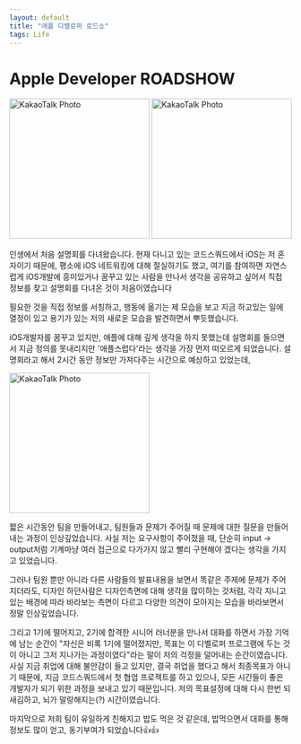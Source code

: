 ```yaml
---
layout: default
title: "애플 디벨로퍼 로드쇼"
tags: Life
---
```


# Apple Developer ROADSHOW
<img src="https://github.com/joho2022/joho2022.github.io/assets/104732020/78b846d1-8b85-4625-bd17-51f1f5392ac7" alt="KakaoTalk Photo" width="250">
<img src="https://github.com/joho2022/joho2022.github.io/assets/104732020/593257cc-bb8c-4cca-9e5e-2ffdf9b019f4" alt="KakaoTalk Photo" width="250">


인생에서 처음 설명회를 다녀왔습니다. 현재 다니고 있는 코드스쿼드에서 iOS는 저 혼자이기 때문에, 평소에 iOS 네트워킹에 대해 절실하기도 했고, 여기를 참여하면 자연스럽게 iOS개발에 흥미있거나 꿈꾸고 있는 사람을 만나서 생각을 공유하고 싶어서 직접 정보를 찾고 설명회를 다녀온 것이 처음이였습니다 

필요한 것을 직접 정보를 서칭하고, 행동에 옮기는 제 모습을 보고 지금 하고있는 일에 열정이 있고 용기가 있는 저의 새로운 모습을 발견하면서 뿌듯했습니다. 

iOS개발자를 꿈꾸고 있지만, 애플에 대해 깊게 생각을 하지 못했는데 설명회를 들으면서 지금 정의를 못내리지만 '애플스럽다'라는 생각을 가장 먼저 떠오르게 되었습니다. 설명회라고 해서 2시간 동안 정보만 가져다주는 시간으로 예상하고 있었는데,

<img src="https://github.com/joho2022/joho2022.github.io/assets/104732020/dbed609e-f70e-4b01-80e9-a88b3e5b6844" alt="KakaoTalk Photo" width="250">

짧은 시간동안 팀을 만들어내고, 팀원들과 문제가 주어질 때 문제에 대한 질문을 만들어내는 과정이 인상깊었습니다. 사실 저는 요구사항이 주어졌을 때, 단순히 input -> output처럼 기계마냥 여러 접근으로 다가가지 않고 빨리 구현해야 겠다는 생각을 가지고 있었습니다. 

그러나 팀원 뿐만 아니라 다른 사람들의 발표내용을 보면서 똑같은 주제에 문제가 주어지더라도, 디자인 하던사람은 디자인측면에 대해 생각을 많이하는 것처럼, 각각 지니고 있는 배경에 따라 바라보는 측면이 다르고 다양한 의견이 모아지는 모습을 바라보면서 정말 인상깊었습니다.

그리고 1기에 떨어지고, 2기에 합격한 시니어 러너분을 만나서 대화를 하면서 가장 기억에 남는 순간이 
"자신은 비록 1기에 떨어졌지만, 목표는 이 디벨로퍼 프로그램에 두는 것이 아니고 그저 지나가는 과정이였다"라는 말이 저의 걱정을 덜어내는 순간이였습니다. 사실 지금 취업에 대해 불안감이 들고 있지만, 결국 취업을 했다고 해서 최종목표가 아니기 때문에, 지금 코드스쿼드에서 첫 협업 프로젝트를 하고 있으나, 모든 시간들이 좋은 개발자가 되기 위한 과정을 보내고 있기 때문입니다.
저의 목표설정에 대해 다시 한번 되새김하고, 뇌가 말랑해지는(?) 시간이였습니다.

마지막으로 저희 팀이 유일하게 친해지고 밥도 먹은 것 같은데, 밥먹으면서 대화를 통해 정보도 많이 얻고, 동기부여가 되었습니다👍👍
